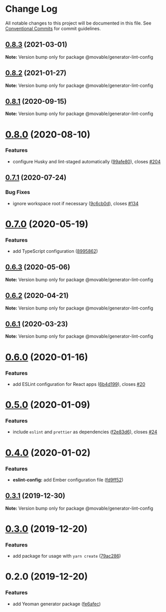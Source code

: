 # Change Log

All notable changes to this project will be documented in this file.
See [Conventional Commits](https://conventionalcommits.org) for commit guidelines.

## [0.8.3](https://github.com/movableink/lint-config/compare/@movable/generator-lint-config@0.8.2...@movable/generator-lint-config@0.8.3) (2021-03-01)

**Note:** Version bump only for package @movable/generator-lint-config

## [0.8.2](https://github.com/movableink/lint-config/compare/@movable/generator-lint-config@0.8.1...@movable/generator-lint-config@0.8.2) (2021-01-27)

**Note:** Version bump only for package @movable/generator-lint-config

## [0.8.1](https://github.com/movableink/lint-config/compare/@movable/generator-lint-config@0.8.0...@movable/generator-lint-config@0.8.1) (2020-09-15)

**Note:** Version bump only for package @movable/generator-lint-config

# [0.8.0](https://github.com/movableink/lint-config/compare/@movable/generator-lint-config@0.7.1...@movable/generator-lint-config@0.8.0) (2020-08-10)

### Features

- configure Husky and lint-staged automatically ([99afe80](https://github.com/movableink/lint-config/commit/99afe80087f88b3e7bcbb7319478c540005cf75c)), closes [#204](https://github.com/movableink/lint-config/issues/204)

## [0.7.1](https://github.com/movableink/lint-config/compare/@movable/generator-lint-config@0.7.0...@movable/generator-lint-config@0.7.1) (2020-07-24)

### Bug Fixes

- ignore workspace root if necessary ([9c6cb0d](https://github.com/movableink/lint-config/commit/9c6cb0d15b7991d949e3a30f08c962e0b8b9030c)), closes [#134](https://github.com/movableink/lint-config/issues/134)

# [0.7.0](https://github.com/movableink/lint-config/compare/@movable/generator-lint-config@0.6.3...@movable/generator-lint-config@0.7.0) (2020-05-19)

### Features

- add TypeScript configuration ([8995862](https://github.com/movableink/lint-config/commit/8995862b68d99446fb9631016107799f9c0523cb))

## [0.6.3](https://github.com/movableink/lint-config/compare/@movable/generator-lint-config@0.6.2...@movable/generator-lint-config@0.6.3) (2020-05-06)

**Note:** Version bump only for package @movable/generator-lint-config

## [0.6.2](https://github.com/movableink/lint-config/compare/@movable/generator-lint-config@0.6.1...@movable/generator-lint-config@0.6.2) (2020-04-21)

**Note:** Version bump only for package @movable/generator-lint-config

## [0.6.1](https://github.com/movableink/lint-config/compare/@movable/generator-lint-config@0.6.0...@movable/generator-lint-config@0.6.1) (2020-03-23)

**Note:** Version bump only for package @movable/generator-lint-config

# [0.6.0](https://github.com/movableink/lint-config/compare/@movable/generator-lint-config@0.5.0...@movable/generator-lint-config@0.6.0) (2020-01-16)

### Features

- add ESLint configuration for React apps ([6b4d199](https://github.com/movableink/lint-config/commit/6b4d199a9b9f9f4347bd2207bef21061d9a20277)), closes [#20](https://github.com/movableink/lint-config/issues/20)

# [0.5.0](https://github.com/movableink/lint-config/compare/@movable/generator-lint-config@0.4.0...@movable/generator-lint-config@0.5.0) (2020-01-09)

### Features

- include `eslint` and `prettier` as dependencies ([f2e83d6](https://github.com/movableink/lint-config/commit/f2e83d6c2055b8413ce4716bc6e2ecebf985dd29)), closes [#24](https://github.com/movableink/lint-config/issues/24)

# [0.4.0](https://github.com/movableink/lint-config/compare/@movable/generator-lint-config@0.3.1...@movable/generator-lint-config@0.4.0) (2020-01-02)

### Features

- **eslint-config:** add Ember configuration file ([fd9ff52](https://github.com/movableink/lint-config/commit/fd9ff52456d0d0024bee053b280ea26d3330a30d))

## [0.3.1](https://github.com/movableink/lint-config/compare/@movable/generator-lint-config@0.3.0...@movable/generator-lint-config@0.3.1) (2019-12-30)

**Note:** Version bump only for package @movable/generator-lint-config

# [0.3.0](https://github.com/movableink/lint-config/compare/@movable/generator-lint-config@0.2.0...@movable/generator-lint-config@0.3.0) (2019-12-20)

### Features

- add package for usage with `yarn create` ([79ac286](https://github.com/movableink/lint-config/commit/79ac2863b04469be9df3a064a84abfe8f7bb8279))

# 0.2.0 (2019-12-20)

### Features

- add Yeoman generator package ([fe6afec](https://github.com/movableink/lint-config/commit/fe6afec016a2f4f16284240f26b90b06239f5d9c))
